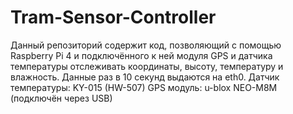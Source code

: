 # Tram-Sensor-Controller
Данный репозиторий содержит код, позволяющий с помощью Raspberry Pi 4 и подключённого к ней модуля GPS и датчика температуры отслеживать координаты, высоту, температуру и влажность. Данные раз в 10 секунд выдаются на eth0.
Датчик температуры: KY-015 (HW-507)
GPS модуль: u-blox NEO-M8M (подключён через USB)
